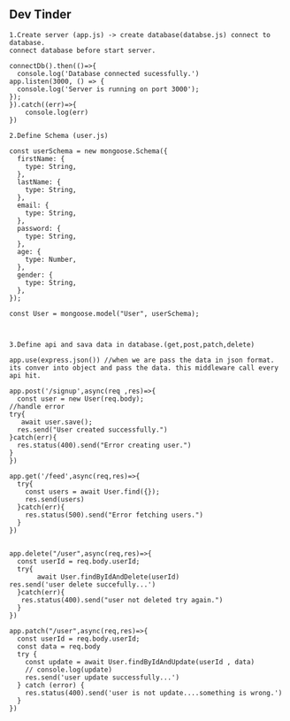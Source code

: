 
Dev Tinder
--------------------------------------------------------------------------------

`````````````````````````````````````````````````````````````````````````````````
1.Create server (app.js) -> create database(databse.js) connect to database.
connect database before start server.

connectDb().then(()=>{
  console.log('Database connected sucessfully.')
app.listen(3000, () => {
  console.log('Server is running on port 3000');    
});
}).catch((err)=>{
    console.log(err)
})
``````````````````````````````````````````````````````````````````````````````````````

```````````````````````````````````````````````````````````````````````````````````````
2.Define Schema (user.js)

const userSchema = new mongoose.Schema({
  firstName: {
    type: String,
  },
  lastName: {
    type: String,
  },
  email: {
    type: String,
  },
  password: {
    type: String,
  },
  age: {
    type: Number,
  },
  gender: {
    type: String,
  },
});

const User = mongoose.model("User", userSchema);



3.Define api and sava data in database.(get,post,patch,delete)

app.use(express.json()) //when we are pass the data in json format. its conver into object and pass the data. this middleware call every api hit.

app.post('/signup',async(req ,res)=>{
  const user = new User(req.body);
//handle error
try{
   await user.save();
  res.send("User created successfully.")
}catch(err){
  res.status(400).send("Error creating user.")
}
})

app.get('/feed',async(req,res)=>{
  try{
    const users = await User.find({});
    res.send(users)
  }catch(err){
    res.status(500).send("Error fetching users.")
  }
})


app.delete("/user",async(req,res)=>{
  const userId = req.body.userId;
  try{
       await User.findByIdAndDelete(userId)
res.send('user delete succefully...')
  }catch(err){
   res.status(400).send("user not deleted try again.")
  }
})

app.patch("/user",async(req,res)=>{
  const userId = req.body.userId;
  const data = req.body
  try {
    const update = await User.findByIdAndUpdate(userId , data)
    // console.log(update)
    res.send('user update successfully...')
  } catch (error) {
    res.status(400).send('user is not update....something is wrong.')
  }
})
```````````````````````````````````````````````````````````````````````````````````````
